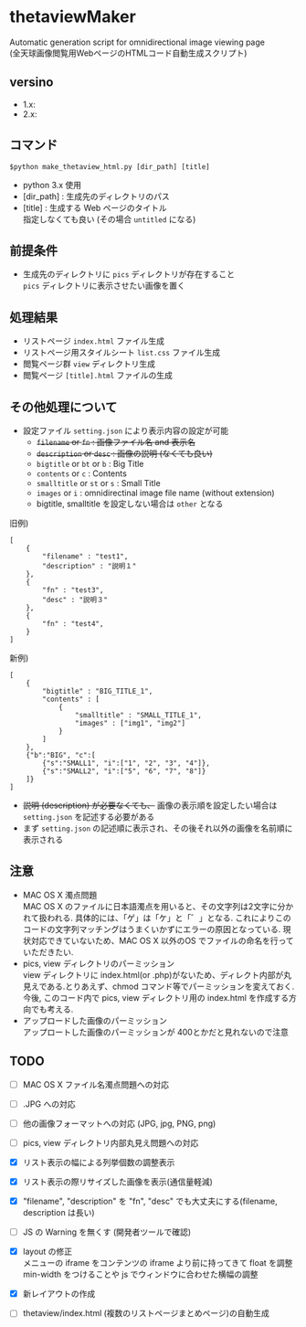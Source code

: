 # thetaviewMaker
Automatic generation script for omnidirectional image viewing page<br>
(全天球画像閲覧用WebページのHTMLコード自動生成スクリプト)

## versino
* 1.x: 
* 2.x: 

## コマンド

```
$python make_thetaview_html.py [dir_path] [title]
```

* python 3.x 使用
* [dir_path] : 生成先のディレクトリのパス
* [title] : 生成する Web ページのタイトル<br>
    指定しなくても良い (その場合 `untitled` になる)

## 前提条件
* 生成先のディレクトリに `pics` ディレクトリが存在すること<br>
    `pics` ディレクトリに表示させたい画像を置く

## 処理結果
* リストページ `index.html` ファイル生成
* リストページ用スタイルシート `list.css` ファイル生成
* 閲覧ページ群 `view` ディレクトリ生成
* 閲覧ページ `[title].html` ファイルの生成

## その他処理について
* 設定ファイル `setting.json` により表示内容の設定が可能<br>
    * ~~`filename` or `fn` : 画像ファイル名 and 表示名~~
    * ~~`description` or `desc` : 画像の説明 (なくても良い)~~
    * `bigtitle` or `bt` or `b` : Big Title
    * `contents` or `c` : Contents
    * `smalltitle` or `st` or `s` : Small Title
    * `images` or `i` : omnidirectinal image file name (without extension)
    * bigtitle, smalltitle を設定しない場合は `other` となる
    

旧例)

```
[
    {
        "filename" : "test1",
        "description" : "説明１"
    },
    {
        "fn" : "test3",
        "desc" : "説明３"
    },
    {
        "fn" : "test4",
    }
]
```

新例)

```
[
    {
        "bigtitle" : "BIG_TITLE_1",
        "contents" : [
            {
                "smalltitle" : "SMALL_TITLE_1",
                "images" : ["img1", "img2"]
            }
        ]
    },
    {"b":"BIG", "c":[
        {"s":"SMALL1", "i":["1", "2", "3", "4"]},
        {"s":"SMALL2", "i":["5", "6", "7", "8"]}
    ]}
]
```

* ~~説明 (description) が必要なくても、~~ 画像の表示順を設定したい場合は `setting.json` を記述する必要がある
* まず `setting.json` の記述順に表示され、その後それ以外の画像を名前順に表示される

## 注意
* MAC OS X 濁点問題<br>
    MAC OS X のファイルに日本語濁点を用いると、その文字列は2文字に分かれて扱われる. 具体的には、「ゲ」は「ケ」と「゛」となる. これによりこのコードの文字列マッチングはうまくいかずにエラーの原因となっている. 現状対応できていないため、MAC OS X 以外のOS でファイルの命名を行っていただきたい.
* pics, view ディレクトリのパーミッション<br>
    view ディレクトリに index.html(or .php)がないため、ディレクト内部が丸見えである.とりあえず、chmod コマンド等でパーミッションを変えておく.<br>
    今後, このコード内で pics, view ディレクトリ用の index.html を作成する方向でも考える. 
* アップロードした画像のパーミッション<br>
    アップロートした画像のパーミッションが 400とかだと見れないので注意

## TODO
- [ ] MAC OS X ファイル名濁点問題への対応
- [ ] .JPG への対応
- [ ] 他の画像フォーマットへの対応 (JPG, jpg, PNG, png)
- [ ] pics, view ディレクトリ内部丸見え問題への対応
- [x] リスト表示の幅による列挙個数の調整表示
- [x] リスト表示の際リサイズした画像を表示(通信量軽減)
- [x] "filename", "description" を "fn", "desc" でも大丈夫にする(filename, description は長い)
- [ ] JS の Warning を無くす (開発者ツールで確認)
- [x] layout の修正<br>
    メニューの iframe をコンテンツの iframe より前に持ってきて float を調整<br>
    min-width をつけることや js でウィンドウに合わせた横幅の調整<br>
- [x] 新レイアウトの作成
- [ ] thetaview/index.html (複数のリストページまとめページ)の自動生成

